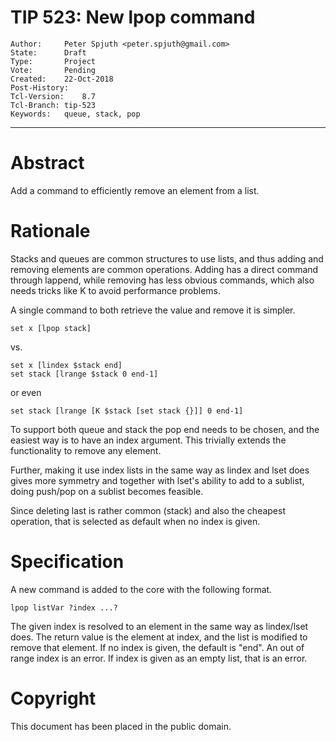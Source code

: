 # TIP 523: New lpop command
	Author:		Peter Spjuth <peter.spjuth@gmail.com>
	State:		Draft
	Type:		Project
	Vote:		Pending
	Created:	22-Oct-2018
	Post-History:
	Tcl-Version:	8.7
	Tcl-Branch:	tip-523
	Keywords:	queue, stack, pop
-----

# Abstract

Add a command to efficiently remove an element from a list.

# Rationale

Stacks and queues are common structures to use lists, and thus adding
and removing elements are common operations.
Adding has a direct command through lappend, while removing has less
obvious commands, which also needs tricks like K to avoid performance
problems.

A single command to both retrieve the value and remove it is simpler.

	set x [lpop stack]

vs.

	set x [lindex $stack end]
	set stack [lrange $stack 0 end-1]

or even

	set stack [lrange [K $stack [set stack {}]] 0 end-1]

To support both queue and stack the pop end needs to be chosen, and the easiest
way is to have an index argument. This trivially extends the functionality to
remove any element.

Further, making it use index lists in the same way as lindex and lset does
gives more symmetry and together with lset's ability to add to a sublist,
doing push/pop on a sublist becomes feasible.

Since deleting last is rather common (stack) and also the cheapest operation,
that is selected as default when no index is given.

# Specification

A new command is added to the core with the following format.

	lpop listVar ?index ...?

The given index is resolved to an element in the same way as lindex/lset does.
The return value is the element at index, and the list is modified to
remove that element.
If no index is given, the default is "end".
An out of range index is an error.
If index is given as an empty list, that is an error.

# Copyright

This document has been placed in the public domain.
